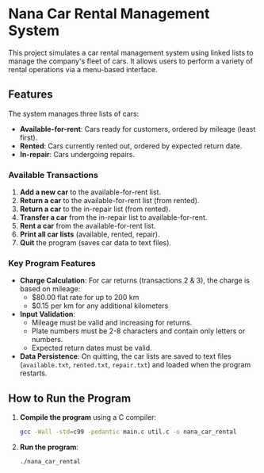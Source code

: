 # Nana Car Rental Management System

This project simulates a car rental management system using linked lists to manage the company's fleet of cars. It allows users to perform a variety of rental operations via a menu-based interface.

## Features

The system manages three lists of cars:
- **Available-for-rent**: Cars ready for customers, ordered by mileage (least first).
- **Rented**: Cars currently rented out, ordered by expected return date.
- **In-repair**: Cars undergoing repairs.

### Available Transactions
1. **Add a new car** to the available-for-rent list.
2. **Return a car** to the available-for-rent list (from rented).
3. **Return a car** to the in-repair list (from rented).
4. **Transfer a car** from the in-repair list to available-for-rent.
5. **Rent a car** from the available-for-rent list.
6. **Print all car lists** (available, rented, repair).
7. **Quit** the program (saves car data to text files).

### Key Program Features
- **Charge Calculation**: For car returns (transactions 2 & 3), the charge is based on mileage:
  - $80.00 flat rate for up to 200 km
  - $0.15 per km for any additional kilometers
- **Input Validation**:
  - Mileage must be valid and increasing for returns.
  - Plate numbers must be 2-8 characters and contain only letters or numbers.
  - Expected return dates must be valid.
- **Data Persistence**: On quitting, the car lists are saved to text files (`available.txt`, `rented.txt`, `repair.txt`) and loaded when the program restarts.

## How to Run the Program

1. **Compile the program** using a C compiler:
   ```bash
   gcc -Wall -std=c99 -pedantic main.c util.c -o nana_car_rental 
2. **Run the program**:
   ```bash
   ./nana_car_rental
